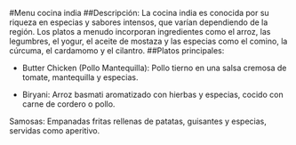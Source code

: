 #Menu cocina india
##Descripción:
La cocina india es conocida por su riqueza en especias y sabores intensos, que varían dependiendo de la región. Los platos a menudo incorporan ingredientes como el arroz, las legumbres, el yogur, el aceite de mostaza y las especias como el comino, la cúrcuma, el cardamomo y el cilantro.
##Platos principales:
- Butter Chicken (Pollo Mantequilla): Pollo tierno en una salsa cremosa de tomate, mantequilla y especias.

- Biryani: Arroz basmati aromatizado con hierbas y especias, cocido con carne de cordero o pollo.

Samosas: Empanadas fritas rellenas de patatas, guisantes y especias, servidas como aperitivo.

